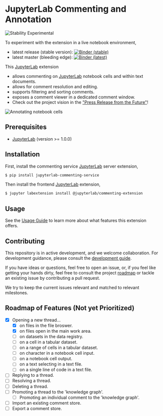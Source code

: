 # JupyterLab Commenting and Annotation

![Stability Experimental][badge-stability]

To experiment with the extension in a live notebook environment,

-   latest release (stable version): [![Binder (stable)][badge-binder]][binder-stable]
-   latest master (bleeding edge): [![Binder (latest)][badge-binder]][binder-master]

This [JupyterLab][jupyterlab] extension

-   allows commenting on [JupyterLab][jupyterlab] notebook cells and within text documents.
-   allows for comment resolution and editing.
-   supports filtering and sorting comments.
-   exposes a comment viewer in a dedicated comment window.
-   Check out the project vision in the ["Press Release from the Future"](./press_release.md)!

![Annotating notebook cells](https://raw.githubusercontent.com/jupyterlab/jupyterlab-commenting/master/docs/img/usage-11.gif)

## Prerequisites

-   [JupyterLab][jupyterlab] (version >= 1.0.0)

## Installation

First, install the commenting service [JupyterLab][jupyterlab] server extension,

```bash
$ pip install jupyterlab-commenting-service
```

Then install the frontend [JupyterLab][jupyterlab] extension,

```bash
$ jupyter labextension install @jupyterlab/commenting-extension
```

## Usage

See the [Usage Guide](./docs/usage.md) to learn more about what features this extension offers.

## Contributing

This repository is in active development, and we welcome collaboration. For development guidance, please consult the [development guide](./docs/development.md).

If you have ideas or questions, feel free to open an issue, or, if you feel like getting your hands dirty, feel free to consult the project [roadmap](./ROADMAP.md) or tackle an existing issue by contributing a pull request.

We try to keep the current issues relevant and matched to relevant milestones.

<!-- links -->

[badge-stability]: https://img.shields.io/badge/stability-experimental-red.svg
[badge-binder]: https://mybinder.org/badge_logo.svg
[binder-stable]: https://mybinder.org/v2/gh/jupyterlab/jupyterlab-commenting/196cfd8d9012334cef45196b895f8ad1cef499d5?urlpath=lab%2Ftree%2Fnotebooks%2Fdemo.ipynb
[binder-master]: https://mybinder.org/v2/gh/jupyterlab/jupyterlab-commenting/master?urlpath=lab%2Ftree%2Fnotebooks%2Fdemo.ipynb
[jupyterlab]: https://github.com/jupyterlab/jupyterlab

<!-- /.links -->

## Roadmap of Features (Not yet Prioritized)
- [x] Opening a new thread...
    - [x] on files in the file broswer.
    - [x] on files open in the main work area.
    - [ ] on datasets in the data registry.
    - [ ] on a cell in a tabular dataset.
    - [ ] on a range of cells in a tabular dataset.
    - [ ] on character in a notebook cell input.
    - [ ] on a notebook cell output. 
    - [ ] on a text selecting in a text file.
    - [ ] on a single line of code in a text file.
- [ ] Replying to a thread.
- [ ] Resolving a thread.
- [ ] Deleting a thread.
- [ ] Promoting a thread to the 'knowledge graph'.
    - [ ] Promoting an individual comment to the 'knowledge graph'.
- [ ] Import an existing comment store.
- [ ] Export a comment store.
